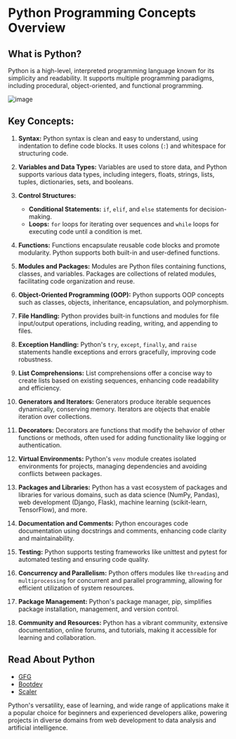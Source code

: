 # Python Programming Concepts Overview

## What is Python?

Python is a high-level, interpreted programming language known for its simplicity and readability. It supports multiple programming paradigms, including procedural, object-oriented, and functional programming.

![image](https://github.com/princekumarg/MlProjects/assets/86905668/0d1f5e13-1c56-42b7-b821-85a3c2ca85f5)


## Key Concepts:

1. **Syntax:** Python syntax is clean and easy to understand, using indentation to define code blocks. It uses colons (`:`) and whitespace for structuring code.

2. **Variables and Data Types:** Variables are used to store data, and Python supports various data types, including integers, floats, strings, lists, tuples, dictionaries, sets, and booleans.

3. **Control Structures:**
   - **Conditional Statements:** `if`, `elif`, and `else` statements for decision-making.
   - **Loops:** `for` loops for iterating over sequences and `while` loops for executing code until a condition is met.

4. **Functions:** Functions encapsulate reusable code blocks and promote modularity. Python supports both built-in and user-defined functions.

5. **Modules and Packages:** Modules are Python files containing functions, classes, and variables. Packages are collections of related modules, facilitating code organization and reuse.

6. **Object-Oriented Programming (OOP):** Python supports OOP concepts such as classes, objects, inheritance, encapsulation, and polymorphism.

7. **File Handling:** Python provides built-in functions and modules for file input/output operations, including reading, writing, and appending to files.

8. **Exception Handling:** Python's `try`, `except`, `finally`, and `raise` statements handle exceptions and errors gracefully, improving code robustness.

9. **List Comprehensions:** List comprehensions offer a concise way to create lists based on existing sequences, enhancing code readability and efficiency.

10. **Generators and Iterators:** Generators produce iterable sequences dynamically, conserving memory. Iterators are objects that enable iteration over collections.

11. **Decorators:** Decorators are functions that modify the behavior of other functions or methods, often used for adding functionality like logging or authentication.

12. **Virtual Environments:** Python's `venv` module creates isolated environments for projects, managing dependencies and avoiding conflicts between packages.

13. **Packages and Libraries:** Python has a vast ecosystem of packages and libraries for various domains, such as data science (NumPy, Pandas), web development (Django, Flask), machine learning (scikit-learn, TensorFlow), and more.

14. **Documentation and Comments:** Python encourages code documentation using docstrings and comments, enhancing code clarity and maintainability.

15. **Testing:** Python supports testing frameworks like unittest and pytest for automated testing and ensuring code quality.

16. **Concurrency and Parallelism:** Python offers modules like `threading` and `multiprocessing` for concurrent and parallel programming, allowing for efficient utilization of system resources.

17. **Package Management:** Python's package manager, pip, simplifies package installation, management, and version control.

18. **Community and Resources:** Python has a vibrant community, extensive documentation, online forums, and tutorials, making it accessible for learning and collaboration.

## Read About Python

- [GFG](https://www.geeksforgeeks.org/python-programming-language/)
- [Bootdev](https://www.boot.dev/)
- [Scaler](https://www.scaler.com/topics/python/)

Python's versatility, ease of learning, and wide range of applications make it a popular choice for beginners and experienced developers alike, powering projects in diverse domains from web development to data analysis and artificial intelligence.

